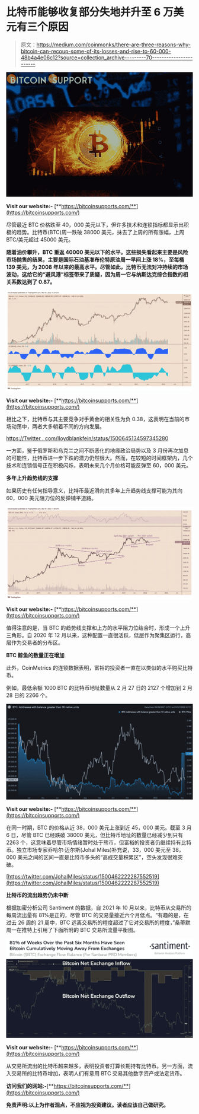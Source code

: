 # 比特币能够收复部分失地并升至 6 万美元有三个原因

> 原文：<https://medium.com/coinmonks/there-are-three-reasons-why-bitcoin-can-recoup-some-of-its-losses-and-rise-to-60-000-48b4a4e06c12?source=collection_archive---------70----------------------->

![](img/0a4289f8428b34c1bba23e0f2440e8eb.png)

**Visit our website:-** [**https://bitcoinsupports.com/**](https://bitcoinsupports.com/)

尽管最近 BTC 价格跌至 40，000 美元以下，但许多技术和连锁指标都显示出积极的趋势。比特币(BTC)周一跌破 38000 美元，抹去了上周的所有涨幅，上周 BTC/美元超过 45000 美元。

**随着油价攀升，BTC 重返 40000 美元以下的水平。这些损失看起来主要是风险市场抛售的结果，主要是国际石油基准布伦特原油周一早间上涨 18%，至每桶 139 美元，为 2008 年以来的最高水平。尽管如此，比特币无法对冲持续的市场波动，这给它的“避风港”标签带来了质疑，因为周一它与纳斯达克综合指数的相关系数达到了 0.87。**

![](img/55ac6fec912c81d8f65a794df21fe1d4.png)

**Visit our website:-** [**https://bitcoinsupports.com/**](https://bitcoinsupports.com/)

相比之下，比特币与其主要竞争对手黄金的相关性为负 0.38，这表明在当前的市场动荡中，两者大多朝着不同的方向发展。

[https://Twitter . com/lloydblankfein/status/1500645134597345280](https://twitter.com/lloydblankfein/status/1500645134597345280)

一方面，鉴于俄罗斯和乌克兰之间不断恶化的地缘政治局势以及 3 月份再次加息的可能性，比特币进一步下跌的潜力仍然很大。然而，在较短的时间框架内，几个技术和连锁信号正在积极闪烁，表明未来几个月价格可能反弹至 60，000 美元。

**多年上升趋势线的支撑**

如果历史有任何指导意义，比特币最近滑向其多年上升趋势线支撑可能为其向 60，000 美元阻力位的反弹铺平道路。

![](img/a0c542673073fbbd791bb6c706d8325b.png)

**Visit our website:-** [**https://bitcoinsupports.com/**](https://bitcoinsupports.com/)

值得注意的是，当 BTC 的趋势线支撑和上方的水平阻力位结合时，形成一个上升三角形。自 2020 年 12 月以来，这种配置一直很活跃，低层作为聚集区运行，高层作为交易者的分布区。

**BTC 鲸鱼的数量正在增加**

此外，CoinMetrics 的连锁数据表明，富裕的投资者一直在以类似的水平购买比特币。

例如，最低余额 1000 BTC 的比特币地址数量从 2 月 27 日的 2127 个增加到 2 月 28 日的 2266 个。

![](img/6c3a530c42ea80b345c4a019d4e7d4dd.png)

**Visit our website:-** [**https://bitcoinsupports.com/**](https://bitcoinsupports.com/)

在同一时期，BTC 的价格从近 38，000 美元上涨到近 45，000 美元。截至 3 月 6 日，尽管 BTC 已经跌破 38000 美元，但比特币地址的数量已经减少到只有 2263 个，这意味着尽管市场情绪暂时处于熊市，但富裕的投资者仍继续持有比特币。独立市场专家乔哈尔·迈尔斯(Johal Miles)补充说，33，000 美元至 38，000 美元之间的区间一直是比特币多头的“高成交量积累区”，空头发现很难突破。

[https://twitter.com/JohalMiles/status/1500462222287552519](https://twitter.com/JohalMiles/status/1500462222287552519)

**比特币的流出趋势仍未中断**

根据加密分析公司 Santiment 的数据，自 2021 年 10 月以来，比特币从交易所的每周流出量有 81%是正的，尽管 BTC 的交易量接近六个月低点。“有趣的是，在过去 26 周的 21 周中，BTC 远离交易所的程度超过了它对交易所的程度，”桑蒂默周一在推特上引用了下面所附的 BTC 交易所流量平衡图。

![](img/3d7fd9722b56d613bfdbf7ef03a903a1.png)

**Visit our website:-** [**https://bitcoinsupports.com/**](https://bitcoinsupports.com/)

从交易所流出的比特币越来越多，表明投资者打算长期持有比特币。另一方面，流入交易所的比特币增加，表明人们有意用 BTC 交易其他数字资产或法定货币。

**访问我们的网站:-**[**https://bitcoinsupports.com/**](https://bitcoinsupports.com/)

**免责声明:以上为作者观点，不应视为投资建议。读者应该自己做研究。**